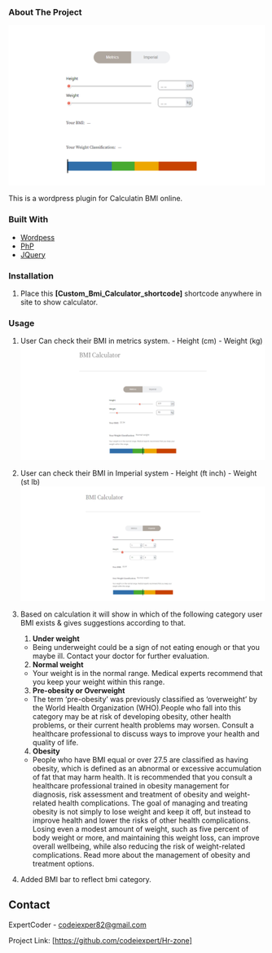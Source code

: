 
### About The Project

<img src="screenshots/screenshot-1.png" alt="Calculator">

This is a wordpress plugin for Calculatin BMI online.

### Built With

* [Wordpess](https://wordpress.org/)
* [PhP](https://www.php.net/)
* [JQuery](https://jquery.com)


### Installation
1. Place this <b>[Custom_Bmi_Calculator_shortcode]</b> shortcode anywhere in site to show calculator.

### Usage
  1. User Can check their BMI in metrics system.
    - Height (cm)
    - Weight (kg)
    <img src="screenshots/screenshot-2.png" alt="Calculator">

  2. User can check their BMI in Imperial system
    - Height (ft inch)
    - Weight (st lb)
    <img src="screenshots/screenshot-3.png" alt="Calculator">

  3. Based on calculation it will show in which of the following category 
    user BMI exists & gives suggestions according to that.
      1. <strong>Under weight</strong><br>
        - Being underweight could be a sign of not eating enough or that you maybe ill. Contact your doctor for further evaluation.<br>
      2. <strong>Normal weight</strong><br>
        - Your weight is in the normal range. Medical experts recommend that you keep your weight within this range.<br>
      3. <strong>Pre-obesity or Overweight</strong><Br>
        - The term ‘pre-obesity’ was previously classified as ‘overweight’ by the World Health Organization (WHO).People who fall into this category may be at risk of developing obesity, other health problems, or their current health problems may worsen. Consult a healthcare professional to discuss ways to improve your health and quality of life.<br>
      4. <strong>Obesity</strong><br>
        - People who have BMI equal or over 27.5 are classified as having obesity, which is defined as an abnormal or excessive accumulation of fat that may harm health. It is recommended that you consult a healthcare professional trained in obesity management for diagnosis, risk assessment and treatment of obesity and weight-related health complications. The goal of managing and treating obesity is not simply to lose weight and keep it off, but instead to improve health and lower the risks of other health complications. Losing even a modest amount of weight, such as five percent of body weight or more, and maintaining this weight loss, can improve overall wellbeing, while also reducing the risk of weight-related complications. Read more about the management of obesity and treatment options.<br>
  
  4. Added BMI bar to reflect bmi category.

## Contact

ExpertCoder - codeiexper82@gmail.com

Project Link: [https://github.com/codeiexpert/Hr-zone]





